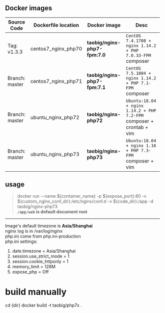 # 

## Docker images  
| Source Code | Dockerfile location | Docker image | Desc |
| ------ | ------ | ------ | ------ |
| Tag: v1.3.3 | centos7_nginx_php70 | **taobig/nginx-php7-fpm:7.0** | `CentOS 7.4.1708 + nginx 1.14.2 + PHP 7.0.33-FPM` composer |
| Branch: master | centos7_nginx_php71 | **taobig/nginx-php7-fpm:7.1** | `CentOS 7.5.1804 + nginx 1.14.2 + PHP 7.1-FPM` composer |
| Branch: master | ubuntu_nginx_php72 | **taobig/nginx-php72** | `Ubuntu:18.04 + nginx 1.14.2 + PHP 7.2-FPM` composer + crontab + vim |
| Branch: master | ubuntu_nginx_php73 | **taobig/nginx-php73** | `Ubuntu:18.04 + nginx 1.16 + PHP 7.3-FPM` composer + vim |

## usage
> docker run --name ${container_name} -p ${expose_port}:80  -v ${custom_nginx_conf_dir}:/etc/nginx/conf.d -v ${code_dir}:/app -d taobig/nginx-php73  
> **`/app/web` is default document root**

---
Image's default timezone is **Asia/Shanghai**    
nginx log is in /var/log/nginx  
php.ini come from  php.ini-production  
php.ini settings:
1. date.timezone = Asia/Shanghai
1. session.use_strict_mode = 1
1. session.cookie_httponly = 1
1. memory_limit = 128M
1. expose_php = Off


# build manually
cd {dir}
docker build -t taobig/php7x .
